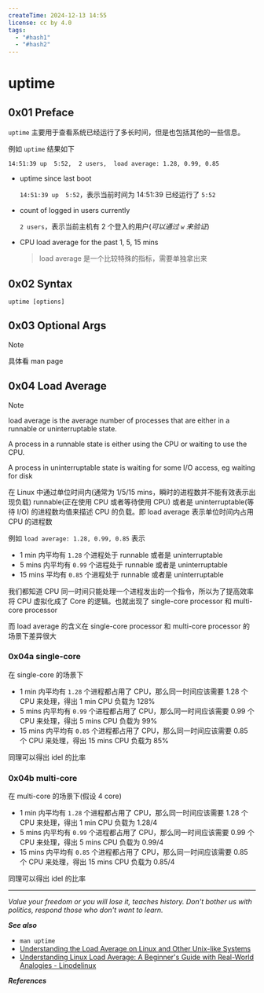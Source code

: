 ```yaml
---
createTime: 2024-12-13 14:55
license: cc by 4.0
tags:
  - "#hash1"
  - "#hash2"
---
```


# uptime

## 0x01 Preface

`uptime` 主要用于查看系统已经运行了多长时间，但是也包括其他的一些信息。

例如 `uptime` 结果如下

```
14:51:39 up  5:52,  2 users,  load average: 1.28, 0.99, 0.85
```

- uptime since last boot

	`14:51:39 up  5:52`，表示当前时间为 14:51:39 已经运行了 `5:52`

- count of logged in users currently 

	`2 users`，表示当前主机有 2 个登入的用户(*可以通过 `w` 来验证*)

- CPU load average for the past 1, 5, 15 mins

  > load average 是一个比较特殊的指标，需要单独拿出来

## 0x02 Syntax

```
uptime [options]
```

## 0x03 Optional Args

> [!note] 
> 具体看 man page

## 0x04 Load Average

> [!note]
> load average is the average number of processes that are either in a runnable or uninterruptable state.
> 
> A process in a runnable state is either using the CPU or waiting to use the CPU.
> 
> A process in uninterruptable state is waiting for some I/O access, eg waiting for disk

在 Linux 中通过单位时间内(通常为 1/5/15 mins，瞬时的进程数并不能有效表示出现负载) runnable(正在使用 CPU 或者等待使用 CPU) 或者是 uninterruptable(等待 I/O) 的进程数均值来描述 CPU 的负载。即 load average 表示单位时间内占用 CPU 的进程数

例如 `load average: 1.28, 0.99, 0.85` 表示

- 1 min 内平均有 `1.28` 个进程处于 runnable 或者是 uninterruptable
- 5 mins 内平均有 `0.99` 个进程处于 runnable 或者是 uninterruptable
- 15 mins 平均有 `0.85` 个进程处于 runnable 或者是 uninterruptable 

我们都知道 CPU 同一时间只能处理一个进程发出的一个指令，所以为了提高效率将 CPU 虚拟化成了 Core 的逻辑。也就出现了 single-core processor 和 multi-core processor

而 load average 的含义在 single-core processor 和 multi-core processor 的场景下差异很大

### 0x04a single-core

在 single-core 的场景下

- 1 min 内平均有 `1.28` 个进程都占用了 CPU，那么同一时间应该需要 1.28 个 CPU 来处理，得出 1 min CPU 负载为 128%
- 5 mins 内平均有 `0.99` 个进程都占用了 CPU，那么同一时间应该需要 0.99 个 CPU 来处理，得出 5 mins CPU 负载为 99%
- 15 mins 内平均有 `0.85` 个进程都占用了 CPU，那么同一时间应该需要 0.85 个 CPU 来处理，得出 15 mins CPU 负载为 85%

同理可以得出 idel 的比率

### 0x04b multi-core

在 multi-core 的场景下(假设 4 core)

- 1 min 内平均有 `1.28` 个进程都占用了 CPU，那么同一时间应该需要 1.28 个 CPU 来处理，得出 1 min CPU 负载为 $1.28/4$
- 5 mins 内平均有 `0.99` 个进程都占用了 CPU，那么同一时间应该需要 0.99 个 CPU 来处理，得出 5 mins CPU 负载为 $0.99/4$
- 15 mins 内平均有 `0.85` 个进程都占用了 CPU，那么同一时间应该需要 0.85 个 CPU 来处理，得出 15 mins CPU 负载为 $0.85/4$

同理可以得出 idel 的比率


---
*Value your freedom or you will lose it, teaches history. Don't bother us with politics, respond those who don't want to learn.*

***See also***

- `man uptime`
- [Understanding the Load Average on Linux and Other Unix-like Systems](https://www.howtogeek.com/194642/understanding-the-load-average-on-linux-and-other-unix-like-systems/)
- [Understanding Linux Load Average: A Beginner's Guide with Real-World Analogies - Linodelinux](https://linodelinux.com/understanding-linux-load-average/)

***References***


